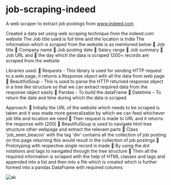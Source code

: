 # job-scraping-indeed
A web scraper to extract job postings from www.indeed.com

Created a data set using web scraping technique from the indeed.com website 
The Job title used is full time and the location is India
The information which is scraped from the website is as mentioned below
	Job title
	Company name
	Job posting date
	Salary range
	Job summary
	Job URL and
	the day which the data is scraped
1200+ records are scraped from the website

Libraries used:
	Requests - This library is used for sending HTTP request to a web page, it returns a Response object with all the data from web page
	BeautifulSoup - This is used to parse the HTTP returned response object in a tree like structure so that we can extract required data from the response object easily
	Pandas - To build the dataFrame
	Datetime – To return the date and time during which the data is scraped

Approach:
	Initially the URL of the website which needs to be scraped is taken and it was made more generalizable by which we can feed whichever job title and location we need
	Then request is made to URL and it returns the response with [200]
	BeautifulSoup is used  to navigate html tree structure other webpage and extract the relevant parts
	Class 'job_seen_beacon' with the tag 'div' contains all the collection of job posting on this page returning this would result in the collection of job postings
	Prototyping with respective single record is made
	By using the dot notations and tags to navigated through the tree structure
	Then all the required information is scraped with the help of HTML classes and tags and appended into a list and then into a file which is created which is further formed into a pandas DataFrame with required columns


![ak](https://user-images.githubusercontent.com/89577904/173627323-94bc43d2-2f44-403a-97a1-059eac842cd8.png)

